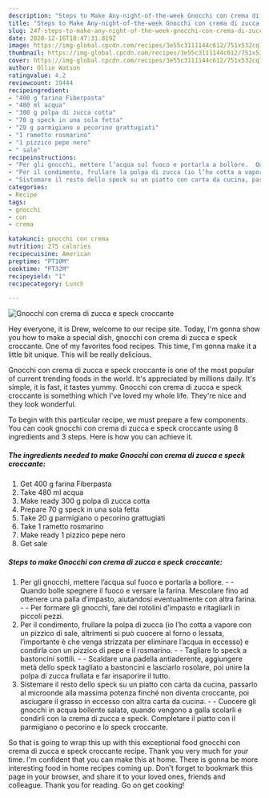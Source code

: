 ```yaml
---
description: "Steps to Make Any-night-of-the-week Gnocchi con crema di zucca e speck croccante"
title: "Steps to Make Any-night-of-the-week Gnocchi con crema di zucca e speck croccante"
slug: 247-steps-to-make-any-night-of-the-week-gnocchi-con-crema-di-zucca-e-speck-croccante
date: 2020-12-16T18:47:31.819Z
image: https://img-global.cpcdn.com/recipes/3e55c3111144c612/751x532cq70/gnocchi-con-crema-di-zucca-e-speck-croccante-recipe-main-photo.jpg
thumbnail: https://img-global.cpcdn.com/recipes/3e55c3111144c612/751x532cq70/gnocchi-con-crema-di-zucca-e-speck-croccante-recipe-main-photo.jpg
cover: https://img-global.cpcdn.com/recipes/3e55c3111144c612/751x532cq70/gnocchi-con-crema-di-zucca-e-speck-croccante-recipe-main-photo.jpg
author: Ollie Watson
ratingvalue: 4.2
reviewcount: 19444
recipeingredient:
- "400 g farina Fiberpasta"
- "480 ml acqua"
- "300 g polpa di zucca cotta"
- "70 g speck in una sola fetta"
- "20 g parmigiano o pecorino grattugiati"
- "1 rametto rosmarino"
- "1 pizzico pepe nero"
- " sale"
recipeinstructions:
- "Per gli gnocchi, mettere l’acqua sul fuoco e portarla a bollore.  Quando bolle spegnere il fuoco e versare la farina. Mescolare fino ad ottenere una palla d’impasto, aiutandosi eventualmente con altra farina.  Per formare gli gnocchi, fare dei rotolini d’impasto e ritagliarli in piccoli pezzi."
- "Per il condimento, frullare la polpa di zucca (io l’ho cotta a vapore con un pizzico di sale, altrimenti si può cuocere al forno o lessata, l’importante è che venga strizzata per eliminare l’acqua in eccesso) e condirla con un pizzico di pepe e il rosmarino.  Tagliare lo speck a bastoncini sottili.  Scaldare una padella antiaderente, aggiungere metà dello speck tagliato a bastoncini e lasciarlo rosolare, poi unire la polpa di zucca frullata e far insaporire il tutto."
- "Sistemare il resto dello speck su un piatto con carta da cucina, passarlo al microonde alla massima potenza finché non diventa croccante, poi asciugare il grasso in eccesso con altra carta da cucina.  Cuocere gli gnocchi in acqua bollente salata, quando vengono a galla scolarli e condirli con la crema di zucca e speck. Completare il piatto con il parmigiano o pecorino e lo speck croccante."
categories:
- Recipe
tags:
- gnocchi
- con
- crema

katakunci: gnocchi con crema 
nutrition: 275 calories
recipecuisine: American
preptime: "PT10M"
cooktime: "PT32M"
recipeyield: "1"
recipecategory: Lunch

---
```



![Gnocchi con crema di zucca e speck croccante](https://img-global.cpcdn.com/recipes/3e55c3111144c612/751x532cq70/gnocchi-con-crema-di-zucca-e-speck-croccante-recipe-main-photo.jpg)

Hey everyone, it is Drew, welcome to our recipe site. Today, I'm gonna show you how to make a special dish, gnocchi con crema di zucca e speck croccante. One of my favorites food recipes. This time, I'm gonna make it a little bit unique. This will be really delicious.

Gnocchi con crema di zucca e speck croccante is one of the most popular of current trending foods in the world. It's appreciated by millions daily. It's simple, it is fast, it tastes yummy. Gnocchi con crema di zucca e speck croccante is something which I've loved my whole life. They're nice and they look wonderful.




To begin with this particular recipe, we must prepare a few components. You can cook gnocchi con crema di zucca e speck croccante using 8 ingredients and 3 steps. Here is how you can achieve it.

<!--inarticleads1-->

##### The ingredients needed to make Gnocchi con crema di zucca e speck croccante:

1. Get 400 g farina Fiberpasta
1. Take 480 ml acqua
1. Make ready 300 g polpa di zucca cotta
1. Prepare 70 g speck in una sola fetta
1. Take 20 g parmigiano o pecorino grattugiati
1. Take 1 rametto rosmarino
1. Make ready 1 pizzico pepe nero
1. Get  sale




<!--inarticleads2-->

##### Steps to make Gnocchi con crema di zucca e speck croccante:

1. Per gli gnocchi, mettere l’acqua sul fuoco e portarla a bollore. -  - Quando bolle spegnere il fuoco e versare la farina. Mescolare fino ad ottenere una palla d’impasto, aiutandosi eventualmente con altra farina. -  - Per formare gli gnocchi, fare dei rotolini d’impasto e ritagliarli in piccoli pezzi.
1. Per il condimento, frullare la polpa di zucca (io l’ho cotta a vapore con un pizzico di sale, altrimenti si può cuocere al forno o lessata, l’importante è che venga strizzata per eliminare l’acqua in eccesso) e condirla con un pizzico di pepe e il rosmarino. -  - Tagliare lo speck a bastoncini sottili. -  - Scaldare una padella antiaderente, aggiungere metà dello speck tagliato a bastoncini e lasciarlo rosolare, poi unire la polpa di zucca frullata e far insaporire il tutto.
1. Sistemare il resto dello speck su un piatto con carta da cucina, passarlo al microonde alla massima potenza finché non diventa croccante, poi asciugare il grasso in eccesso con altra carta da cucina. -  - Cuocere gli gnocchi in acqua bollente salata, quando vengono a galla scolarli e condirli con la crema di zucca e speck. Completare il piatto con il parmigiano o pecorino e lo speck croccante.




So that is going to wrap this up with this exceptional food gnocchi con crema di zucca e speck croccante recipe. Thank you very much for your time. I'm confident that you can make this at home. There is gonna be more interesting food in home recipes coming up. Don't forget to bookmark this page in your browser, and share it to your loved ones, friends and colleague. Thank you for reading. Go on get cooking!
